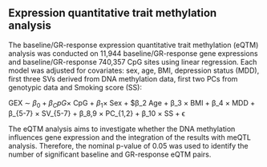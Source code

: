 ## Expression quantitative trait methylation analysis

The baseline/GR-response expression quantitative trait methylation (eQTM) analysis was conducted on 11,944 baseline/GR-response gene expressions and baseline/GR-response 740,357 CpG sites using linear regression. Each model was adjusted for covariates: sex, age, BMI, depression status (MDD), first three SVs derived from DNA methylation data, first two PCs from genotypic data and Smoking score (SS):  

GEX $∼$ $β_0 + β_CpG \times$ CpG $+$ $β_1 \times$ Sex $+$ $β_2  Age + β_3 × BMI + β_4 × MDD + β_{5-7} × SV_{5-7} + β_8,9 × PC_{1,2} + β_10 × SS + ϵ 

The eQTM analysis aims to investigate whether the DNA methylation influences gene expression and the integration of the results with meQTL analysis. Therefore, the nominal p-value of 0.05 was used to identify the number of significant baseline and GR-response eQTM pairs.
